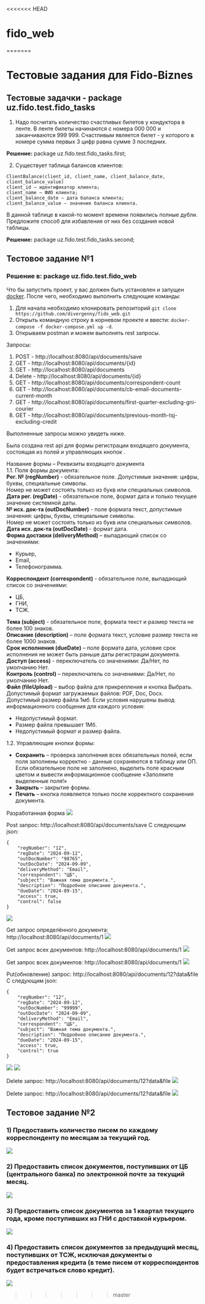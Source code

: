 <<<<<<< HEAD
# fido_web
=======
# Тестовые задания для Fido-Biznes

## Тестовые задачки - package uz.fido.test.fido_tasks

1) Надо посчитать количество счастливых билетов у кондуктора в ленте. 
В ленте билеты начинаются с номера 000 000 и заканчиваются 999 999. 
Счастливым является билет - у которого в номере сумма первых 3 цифр равна сумме 3 последних.

**Решение:** package uz.fido.test.fido_tasks.first;

2) Существует таблица балансов клиентов:

```
ClientBalance(client_id, client_name, client_balance_date, client_balance_value)
client_id — идентификатор клиента;
client_name — ФИО клиента;
client_balance_date — дата баланса клиента;
client_balance_value — значение баланса клиента.
```
В данной таблице в какой-то момент времени появились полные дубли. 
Предложите способ для избавления от них без создания новой таблицы.

**Решение:** package uz.fido.test.fido_tasks.second;

## Тестовое задание №1 
### Решение в: package uz.fido.test.fido_web

Что бы запустить проект, у вас должен быть установлен и запущен [docker](https://www.docker.com/). 
После чего, необходимо выполнить следующие команды:
1) Для начала необходимо клонировать репозиторий ```git clone https://github.com/divergenny/fido_web.git```
2) Открыть командную строку в корневом проекте и ввести: ```docker-compose -f docker-compose.yml up -d```.
3) Открываем postman и можем выполнять rest запросы.

Запросы:
1) POST - http://localhost:8080/api/documents/save
2) GET - http://localhost:8080/api/documents/{id}
3) GET - http://localhost:8080/api/documents
4) Delete - http://localhost:8080/api/documents/{id}
5) GET - http://localhost:8080/api/documents/correspondent-count
6) GET - http://localhost:8080/api/documents/cb-email-documents-current-month
7) GET - http://localhost:8080/api/documents/first-quarter-excluding-gni-courier
8) GET - http://localhost:8080/api/documents/previous-month-tsj-excluding-credit

Выполненные запросы можно увидеть ниже.

Была создана rest api для формы регистрации входящего документа, состоящая из полей и управляющих кнопок .<br>

Название формы – Реквизиты входящего документа<br>
1.1.	 Поля формы документа: <br>
**Рег. № (regNumber)** - обязательное поле. Допустимые значения: цифры, буквы, специальные символы. <br>
Номер не может состоять только из букв или специальных символов.<br>
**Дата рег. (regDate)** - обязательное поле, формат дата и только текущее значение системной даты. <br>
**№ исх. док-та (outDocNumber)** - поле формата текст, допустимые значения: цифры, буквы, специальные символы. <br>
Номер не может состоять только из букв или специальных символов. <br>
**Дата исх. док-та (outDocDate)** - формат дата. <br>
**Форма доставки (deliveryMethod)** – выпадающий список со значениями: 
- Курьер, 
- Email, 
- Телефонограмма.

**Корреспондент (correspondent)** - обязательное поле, выпадающий список со значениями: <br>
- ЦБ,
- ГНИ,
- ТСЖ.

**Тема (subject)** - обязательное поле, формата текст и размер текста не более 100 знаков. <br>
**Описание (description)** – поле формата текст, условие размер текста не более 1000 знаков. <br>
**Срок исполнения (dueDate)** – поле формата дата, условие срок исполнения не может быть раньше даты регистрации документа. <br>
**Доступ (access)** - переключатель со значениями: Да/Нет, по умолчанию Нет. <br>
**Контроль (control)** – переключатель со значениями: Да/Нет, по умолчанию Нет. <br>
**Файл (fileUpload)** – выбор файла для прикрепления и кнопка Выбрать. <br>
Допустимый формат загружаемых файлов: PDF, Doc, Docx. <br>
Допустимый размер файла 1мб. Если условия нарушены вывод информационного сообщения для каждого условия: <br>
- Недопустимый формат. 
- Размер файла превышает 1Мб. 
- Недопустимый формат и размер файла.

1.2. Управляющие кнопки формы:<br>
- **Сохранить** – проверка заполнения всех обязательных полей, если поля заполнены корректно - данные сохраняются в таблицу или ОП. Если обязательное поле не заполнено, выделить поле красным цветом и вывести информационное сообщение «Заполните выделенные поля!»
- **Закрыть** – закрытие формы.
- **Печать** – кнопка появляется только после корректного сохранения документа. 



Разработанная форма
![](img/1.png)

Post запрос: http://localhost:8080/api/documents/save
С следующим json:
```
{
    "regNumber": "12",
    "regDate": "2024-09-12",
    "outDocNumber": "98765",
    "outDocDate": "2024-09-09",
    "deliveryMethod": "Email",
    "correspondent": "ЦБ",
    "subject": "Важная тема документа.",
    "description": "Подробное описание документа.",
    "dueDate": "2024-09-15",
    "access": true,
    "control": false
}
```
![](img/2.png)

Get запрос определённого документа: http://localhost:8080/api/documents/1
![](img/3.png)

Get запрос всех документов: http://localhost:8080/api/documents/1
![](img/4.png)

Get запрос всех документов: http://localhost:8080/api/documents/1
![](img/4.png)

Put(обновление) запрос: http://localhost:8080/api/documents/12?data&file
С следующим json:
```
{
    "regNumber": "12",
    "regDate": "2024-09-12",
    "outDocNumber": "99999",
    "outDocDate": "2024-09-09",
    "deliveryMethod": "Email",
    "correspondent": "ЦБ",
    "subject": "Важная тема документа.",
    "description": "Подробное описание документа.",
    "dueDate": "2024-09-15",
    "access": true,
    "control": true
}
```
![](img/5.png)
![](img/6.png)

Delete запрос: http://localhost:8080/api/documents/12?data&file
![](img/7.png)

Delete запрос: http://localhost:8080/api/documents/12?data&file
![](img/7.png)

## Тестовое задание №2

### 1) Предоставить количество писем по каждому корреспонденту по месяцам за текущий год.
![](img/8.png)

### 2) Предоставить список документов, поступивших от ЦБ (центрального банка) по электронной почте за текущий месяц.
![](img/9.png)

### 3) Предоставить список документов за 1 квартал текущего года, кроме поступивших из ГНИ с доставкой курьером.
![](img/10.png)

### 4) Предоставить список документов за предыдущий месяц, поступивших от ТСЖ, исключая документы о предоставления кредита (в теме писем от корреспондентов будет встречаться слово кредит).
![](img/11.png)
>>>>>>> master
